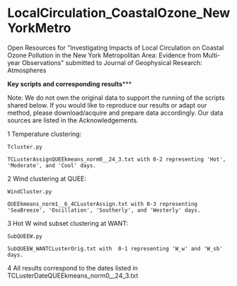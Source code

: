 # LocalCirculation_CoastalOzone_NewYorkMetro
Open Resources for "Investigating Impacts of Local Circulation on Coastal Ozone Pollution in the New York Metropolitan Area: Evidence from Multi-year Observations" submitted to Journal of Geophysical Research: Atmospheres


******************Key scripts and corresponding results*********************

Note: We do not own the original data to support the running of the scripts shared below. If you would like to reproduce our results or adapt our method, please download/acquire and prepare data accordingly. Our data sources are listed in the Acknowledgements.

1 Temperature clustering: 

    Tcluster.py 

    TCLusterAssignQUEEkmeans_norm0__24_3.txt with 0-2 representing 'Hot', 'Moderate', and 'Cool' days.


2 Wind clustering at QUEE: 

    WindCluster.py 

    QUEEkmeans_norm1__6_4CLusterAssign.txt with 0-3 representing 'SeaBreeze', 'Oscillation', 'Southerly', and 'Westerly' days.

3 Hot W wind subset clustering at WANT: 

    SubQUEEW.py

    SubQUEEW_WANTCLusterOrig.txt with  0-1 representing 'W_w' and 'W_sb' days.

4 All results correspond to the dates listed in TCLusterDateQUEEkmeans_norm0__24_3.txt
